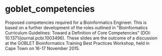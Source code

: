 # goblet_competencies
Proposed competencies required for a Bioinformatics Engineer. This is based on a further development of the roles outlined in "Bioinformatics Curriculum Guidelines: Toward a Definition of Core Competencies" (DOI: 10.1371/journal.pcbi.1003496). These slides are the outcome of a discussion at the GOBLET Bioinformatics Training Best Practices Workshop, held in Cape Town on 16-17 November 2015.
